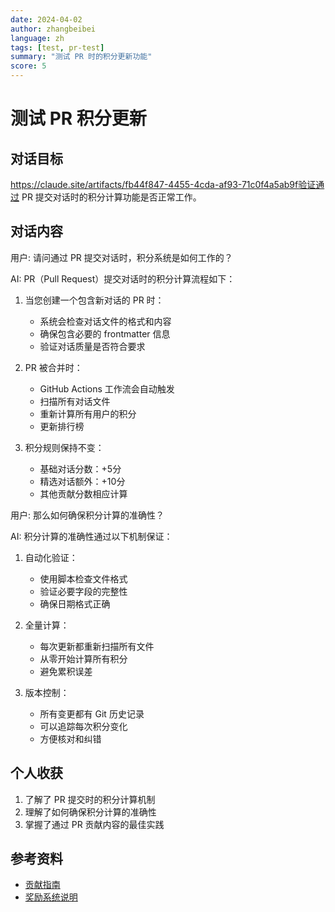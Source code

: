 ```yaml
---
date: 2024-04-02
author: zhangbeibei
language: zh
tags: [test, pr-test]
summary: "测试 PR 时的积分更新功能"
score: 5
---
```

# 测试 PR 积分更新

## 对话目标

https://claude.site/artifacts/fb44f847-4455-4cda-af93-71c0f4a5ab9f验证通过 PR 提交对话时的积分计算功能是否正常工作。

## 对话内容

用户: 请问通过 PR 提交对话时，积分系统是如何工作的？

AI: PR（Pull Request）提交对话时的积分计算流程如下：

1. 当您创建一个包含新对话的 PR 时：

   - 系统会检查对话文件的格式和内容
   - 确保包含必要的 frontmatter 信息
   - 验证对话质量是否符合要求
2. PR 被合并时：

   - GitHub Actions 工作流会自动触发
   - 扫描所有对话文件
   - 重新计算所有用户的积分
   - 更新排行榜
3. 积分规则保持不变：

   - 基础对话分数：+5分
   - 精选对话额外：+10分
   - 其他贡献分数相应计算

用户: 那么如何确保积分计算的准确性？

AI: 积分计算的准确性通过以下机制保证：

1. 自动化验证：

   - 使用脚本检查文件格式
   - 验证必要字段的完整性
   - 确保日期格式正确
2. 全量计算：

   - 每次更新都重新扫描所有文件
   - 从零开始计算所有积分
   - 避免累积误差
3. 版本控制：

   - 所有变更都有 Git 历史记录
   - 可以追踪每次积分变化
   - 方便核对和纠错

## 个人收获

1. 了解了 PR 提交时的积分计算机制
2. 理解了如何确保积分计算的准确性
3. 掌握了通过 PR 贡献内容的最佳实践

## 参考资料

- [贡献指南](../../CONTRIBUTING.md)
- [奖励系统说明](../../REWARD_SYSTEM.md)
